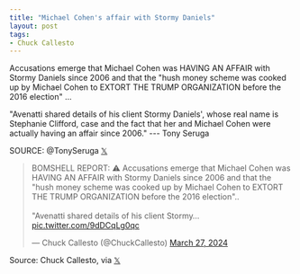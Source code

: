 ```yaml
---
title: "Michael Cohen's affair with Stormy Daniels"
layout: post
tags:
- Chuck Callesto
---
```


Accusations emerge that Michael Cohen was HAVING AN AFFAIR with Stormy Daniels since 2006 and that the "hush money scheme was cooked up by Michael Cohen to EXTORT THE TRUMP ORGANIZATION before the 2016 election" ...

"Avenatti shared details of his client Stormy Daniels', whose real name is Stephanie Clifford, case and the fact that her and Michael Cohen were actually having an affair since 2006." --- Tony Seruga

SOURCE: @TonySeruga [𝕏](https://x.com)

<blockquote class="twitter-tweet"><p lang="en" dir="ltr">BOMSHELL REPORT: ⚠️ Accusations emerge that Michael Cohen was HAVING AN AFFAIR with Stormy Daniels since 2006 and that the &quot;hush money scheme was cooked up by Michael Cohen to EXTORT THE TRUMP ORGANIZATION before the 2016 election&quot;..<br><br>&quot;Avenatti shared details of his client Stormy… <a href="https://t.co/9dDCqLg0qc">pic.twitter.com/9dDCqLg0qc</a></p>&mdash; Chuck Callesto (@ChuckCallesto) <a href="https://twitter.com/ChuckCallesto/status/1773086852972499133?ref_src=twsrc%5Etfw">March 27, 2024</a></blockquote> <script async src="https://platform.twitter.com/widgets.js" charset="utf-8"></script>

Source: Chuck Callesto, via [𝕏](https://x.com)
